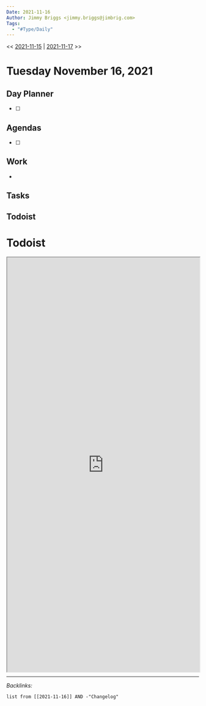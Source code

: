 ```yaml
---
Date: 2021-11-16
Author: Jimmy Briggs <jimmy.briggs@jimbrig.com>
Tags:
  - "#Type/Daily"
---
```


\<\< [2021-11-15](2021-11-15.md) | [2021-11-17](2021-11-17.md) >>

# Tuesday November 16, 2021

## Day Planner

* [ ] 

## Agendas

* [ ] 

## Work

* 

## Tasks

## Todoist

# Todoist

<div style="display: block; position: relative; width: 100%; height: 800px; --aspect-ratio:9/16; padding-bottom: calc(var(--aspect-ratio) * 100%);"><iframe src="https://todoist.com/app/upcoming#" allow="fullscreen" style="position: absolute; top: 0px; left: 0px; height: 100%; width: 100%;"></iframe></div>

---

*Backlinks:*

````dataview
list from [[2021-11-16]] AND -"Changelog"
````

